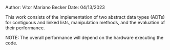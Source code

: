 Author: Vítor Mariano Becker
Date: 04/13/2023

This work consists of the implementation of two abstract data types (ADTs) for contiguous and linked lists, manipulation methods, and the evaluation of their performance.

NOTE: The overall performance will depend on the hardware executing the code.